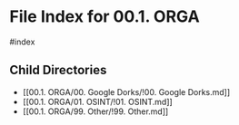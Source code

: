 # File Index for 00.1. ORGA
#index

## Child Directories

- [[00.1. ORGA/00. Google Dorks/!00. Google Dorks.md]]
- [[00.1. ORGA/01. OSINT/!01. OSINT.md]]
- [[00.1. ORGA/99. Other/!99. Other.md]]

